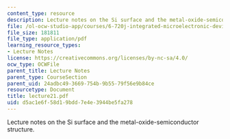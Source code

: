 ```yaml
---
content_type: resource
description: Lecture notes on the Si surface and the metal-oxide-semiconductor structure.
file: /ol-ocw-studio-app/courses/6-720j-integrated-microelectronic-devices-spring-2007/d5ac1e6f58d19bdd7e4e3944be5fa278_lecture21.pdf
file_size: 181811
file_type: application/pdf
learning_resource_types:
- Lecture Notes
license: https://creativecommons.org/licenses/by-nc-sa/4.0/
ocw_type: OCWFile
parent_title: Lecture Notes
parent_type: CourseSection
parent_uid: 24adbc49-3669-754b-9b55-79f56e9b84ce
resourcetype: Document
title: lecture21.pdf
uid: d5ac1e6f-58d1-9bdd-7e4e-3944be5fa278
---
```

Lecture notes on the Si surface and the metal-oxide-semiconductor structure.